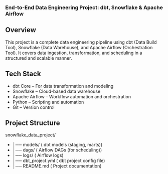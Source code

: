 ### End-to-End Data Engineering Project: dbt, Snowflake & Apache Airflow

## Overview
This project is a complete data engineering pipeline using dbt (Data Build Tool), Snowflake (Data Warehouse), and Apache Airflow (Orchestration Tool). It covers data ingestion, transformation, and scheduling in a structured and scalable manner.

## Tech Stack
- dbt Core – For data transformation and modeling
- Snowflake – Cloud-based data warehouse
- Apache Airflow – Workflow automation and orchestration
- Python – Scripting and automation
- Git – Version control
   
## Project Structure
 snowflake_data_project/
- │──  models/                                (  dbt models (staging, marts))
- │──  dags/                                  (   Airflow DAGs (for scheduling))
- │──  logs/                                  (   Airflow logs)
- │──  dbt_project.yml                        ( dbt project config file)
- │──  README.md                              ( Project documentation)

